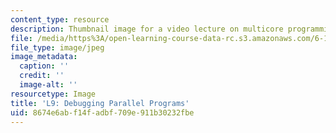 ```yaml
---
content_type: resource
description: Thumbnail image for a video lecture on multicore programming.
file: /media/https%3A/open-learning-course-data-rc.s3.amazonaws.com/6-189-multicore-programming-primer-january-iap-2007/8674e6abf14fadbf709e911b30232fbe_l9.jpg
file_type: image/jpeg
image_metadata:
  caption: ''
  credit: ''
  image-alt: ''
resourcetype: Image
title: 'L9: Debugging Parallel Programs'
uid: 8674e6ab-f14f-adbf-709e-911b30232fbe
---
```

